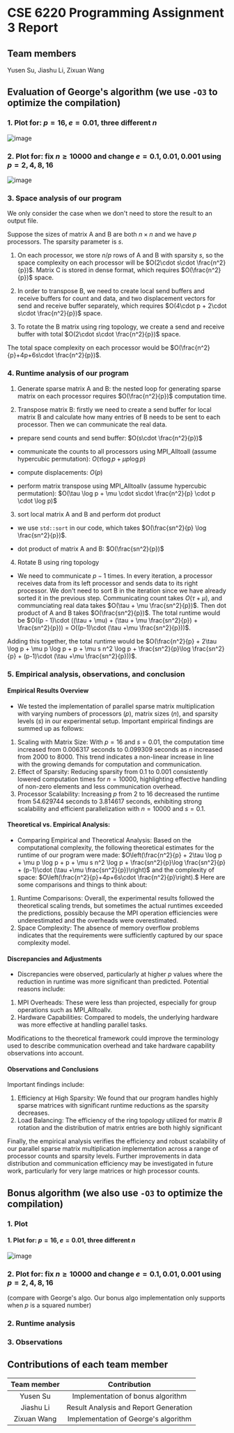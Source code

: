 # CSE 6220 Programming Assignment 3 Report

## Team members

Yusen Su, Jiashu Li, Zixuan Wang

## Evaluation of George's algorithm (we use `-O3` to optimize the compilation)

### 1. Plot for: $p=16, e=0.01,$ three different $n$
![image](https://github.com/wang-zixuan/CSE6220-HPC/assets/99767753/e8891a28-69aa-4c6e-b73d-7137f5996554)


### 2. Plot for: fix $n \geq 10000$ and change $e=0.1, 0.01, 0.001$ using $p=2,4,8,16$
![image](https://github.com/wang-zixuan/CSE6220-HPC/assets/99767753/1930df84-aebd-4922-88a7-7019f49a4f9f)

### 3. Space analysis of our program

We only consider the case when we don't need to store the result to an output file.

Suppose the sizes of matrix A and B are both $n\times n$ and we have $p$ processors. The sparsity parameter is $s$.

1. On each processor, we store $n/p$ rows of A and B with sparsity $s$, so the space complexity on each processor will be $O(2\cdot s\cdot \frac{n^2}{p})$. Matrix C is stored in dense format, which requires $O(\frac{n^2}{p})$ space.

2. In order to transpose B, we need to create local send buffers and receive buffers for count and data, and two displacement vectors for send and receive buffer separately, which requires $O(4\cdot p + 2\cdot s\cdot \frac{n^2}{p})$ space.

3. To rotate the B matrix using ring topology, we create a send and receive buffer with total $O(2\cdot s\cdot \frac{n^2}{p})$ space. 

The total space complexity on each processor would be $O(\frac{n^2}{p}+4p+6s\cdot \frac{n^2}{p})$.

### 4. Runtime analysis of our program

1. Generate sparse matrix A and B: the nested loop for generating sparse matrix on each processor requires $O(\frac{n^2}{p})$ computation time.

2. Transpose matrix B: firstly we need to create a send buffer for local matrix B and calculate how many entries of B needs to be sent to each processor. Then we can communicate the real data. 

- prepare send counts and send buffer: $O(s\cdot \frac{n^2}{p})$

- communicate the counts to all processors using MPI_Alltoall (assume hypercubic permutation): $O(\tau \log p + \mu p \log p)$
- compute displacements: $O(p)$
- perform matrix transpose using MPI_Alltoallv (assume hypercubic permutation): $O(\tau \log p + \mu \cdot s\cdot \frac{n^2}{p} \cdot p \cdot \log p)$ 

3. sort local matrix A and B and perform dot product 
- we use `std::sort` in our code, which takes $O(\frac{sn^2}{p} \log \frac{sn^2}{p})$. 

- dot product of matrix A and B: $O(\frac{sn^2}{p})$

4. Rotate B using ring topology

- We need to communicate $p - 1$ times. In every iteration, a processor receives data from its left processor and sends data to its right processor. We don't need to sort B in the iteration since we have already sorted it in the previous step. Communicating count takes $O(\tau + \mu)$, and communciating real data takes $O(\tau + \mu \frac{sn^2}{p})$. Then dot product of A and B takes $O(\frac{sn^2}{p})$. The total runtime would be $O((p - 1)\cdot ((\tau + \mu) + (\tau + \mu \frac{sn^2}{p}) + \frac{sn^2}{p})) = O((p-1)\cdot (\tau +\mu \frac{sn^2}{p}))$.

Adding this together, the total runtime would be $O(\frac{n^2}{p} + 2\tau \log p + \mu p \log p + p + \mu s n^2 \log p + \frac{sn^2}{p}\log \frac{sn^2}{p} + (p-1)\cdot (\tau +\mu \frac{sn^2}{p}))$.

### 5. Empirical analysis, observations, and conclusion
#### Empirical Results Overview
- We tested the implementation of parallel sparse matrix multiplication with varying numbers of processors ($p$), matrix sizes ($n$), and sparsity levels ($s$) in our experimental setup. Important empirical findings are summed up as follows: 

1. Scaling with Matrix Size: With $p = 16$ and $s = 0.01$, the computation time increased from 0.006317 seconds to 0.099309 seconds as $n$ increased from 2000 to 8000. This trend indicates a non-linear increase in line with the growing demands for computation and communication.
2. Effect of Sparsity: Reducing sparsity from 0.1 to 0.001 consistently lowered computation times for $n = 10000$, highlighting effective handling of non-zero elements and less communication overhead.
3. Processor Scalability: Increasing $p$ from 2 to 16 decreased the runtime from 54.629744 seconds to 3.814617 seconds, exhibiting strong scalability and efficient parallelization with $n = 10000$ and $s = 0.1$.

#### Theoretical vs. Empirical Analysis:
- Comparing Empirical and Theoretical Analysis: Based on the computational complexity, the following theoretical estimates for the runtime of our program were made:
$O\left(\frac{n^2}{p} + 2\tau \log p + \mu p \log p + p + \mu s n^2 \log p + \frac{sn^2}{p}\log \frac{sn^2}{p} + (p-1)\cdot (\tau +\mu \frac{sn^2}{p})\right)$
and the complexity of space: $O\left(\frac{n^2}{p}+4p+6s\cdot \frac{n^2}{p}\right).$ Here are some comparisons and things to think about:
1. Runtime Comparisons: Overall, the experimental results followed the theoretical scaling trends, but sometimes the actual runtimes exceeded the predictions, possibly because the MPI operation efficiencies were underestimated and the overheads were overestimated.
2. Space Complexity: The absence of memory overflow problems indicates that the requirements were sufficiently captured by our space complexity model.

#### Discrepancies and Adjustments
- Discrepancies were observed, particularly at higher $p$ values where the reduction in runtime was more significant than predicted. Potential reasons include:
1. MPI Overheads: These were less than projected, especially for group operations such as MPI\_Alltoallv.
2. Hardware Capabilities: Compared to models, the underlying hardware was more effective at handling parallel tasks.

Modifications to the theoretical framework could improve the terminology used to describe communication overhead and take hardware capability observations into account.

#### Observations and Conclusions

Important findings include: 
1. Efficiency at High Sparsity: We found that our program handles highly sparse matrices with significant runtime reductions as the sparsity decreases.
2. Load Balancing: The efficiency of the ring topology utilized for matrix $B$ rotation and the distribution of matrix entries are both highly significant

Finally, the empirical analysis verifies the efficiency and robust scalability of our parallel sparse matrix multiplication implementation across a range of processor counts and sparsity levels. Further improvements in data distribution and communication efficiency may be investigated in future work, particularly for very large matrices or high processor counts.

## Bonus algorithm (we also use `-O3` to optimize the compilation)

### 1. Plot
#### 1. Plot for: $p=16, e=0.01,$ three different $n$
![image](https://github.com/wang-zixuan/CSE6220-HPC/assets/99767753/aa374e68-7833-455f-8e0b-7543ca730108)
### 2. Plot for: fix $n \geq 10000$ and change $e=0.1, 0.01, 0.001$ using $p=2,4,8,16$
(compare with George's algo. Our bonus algo implementation only supports when $p$ is a squared number)

### 2. Runtime analysis

### 3. Observations

## Contributions of each team member
| Team member | Contribution |
| :------------------: | :----------: |
|  Yusen Su     | Implementation of bonus algorithm |
|  Jiashu Li    |  Result Analysis and Report Generation|
|  Zixuan Wang  | Implementation of George's algorithm |
